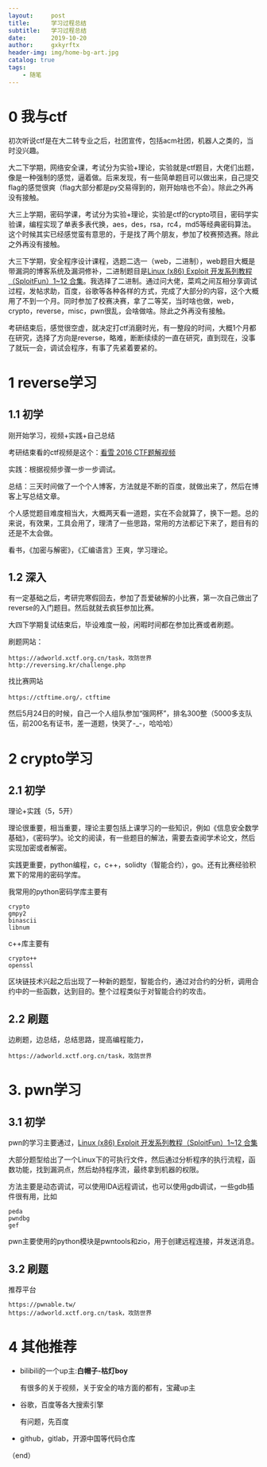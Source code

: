 ```yaml
---
layout:     post
title:      学习过程总结
subtitle:   学习过程总结
date:       2019-10-20
author:     gxkyrftx
header-img: img/home-bg-art.jpg
catalog: true
tags:
    - 随笔
---
```

# 0 我与ctf

初次听说ctf是在大二转专业之后，社团宣传，包括acm社团，机器人之类的，当时没兴趣。

大二下学期，网络安全课，考试分为实验+理论，实验就是ctf题目，大佬们出题，像是一种强制的感觉，逼着做。后来发现，有一些简单题目可以做出来，自己提交flag的感觉很爽（flag大部分都是py交易得到的，刚开始啥也不会）。除此之外再没有接触。

大三上学期，密码学课，考试分为实验+理论，实验是ctf的crypto项目，密码学实验课，编程实现了单表多表代换，aes，des，rsa，rc4，md5等经典密码算法。这个时候其实已经感觉蛮有意思的，于是找了两个朋友，参加了校赛预选赛。除此之外再没有接触。

大三下学期，安全程序设计课程，选题二选一（web，二进制），web题目大概是带漏洞的博客系统及漏洞修补，二进制题目是[Linux (x86) Exploit 开发系列教程（SploitFun）1~12 合集](https://bbs.pediy.com/thread-217390.htm)。我选择了二进制。通过问大佬，菜鸡之间互相分享调试过程，发帖求助，百度，谷歌等各种各样的方式，完成了大部分的内容，这个大概用了不到一个月。同时参加了校赛决赛，拿了二等奖，当时啥也做，web，crypto，reverse，misc，pwn很乱，会啥做啥。除此之外再没有接触。

考研结束后，感觉很空虚，就决定打ctf消磨时光，有一整段的时间，大概1个月都在研究，选择了方向是reverse，略难，断断续续的一直在研究，直到现在，没事了就玩一会，调试会程序，有事了先紧着要紧的。

# 1 reverse学习

## 1.1 初学

刚开始学习，视频+实践+自己总结

考研结束看的ctf视频是这个：[看雪 2016 CTF题解视频](https://www.kanxue.com/book-brief-35.htm)

实践：根据视频步骤一步一步调试。

总结：三天时间做了一个个人博客，方法就是不断的百度，就做出来了，然后在博客上写总结文章。

个人感觉题目难度相当大，大概两天看一道题，实在不会就算了，换下一题。总的来说，有效果，工具会用了，理清了一些思路，常用的方法都记下来了，题目有的还是不太会做。



看书，《加密与解密》，《汇编语言》王爽，学习理论。

## 1.2 深入

有一定基础之后，考研完寒假回去，参加了吾爱破解的小比赛，第一次自己做出了reverse的入门题目。然后就就去疯狂参加比赛。

大四下学期复试结束后，毕设难度一般，闲暇时间都在参加比赛或者刷题。

刷题网站：

```
https://adworld.xctf.org.cn/task，攻防世界
http://reversing.kr/challenge.php
```

找比赛网站

```
https://ctftime.org/，ctftime
```

然后5月24日的时候，自己一个人组队参加“强网杯”，排名300整（5000多支队伍，前200名有证书，差一道题，快哭了-_-，哈哈哈）

# 2 crypto学习

## 2.1 初学

理论+实践（5，5开）

理论很重要，相当重要，理论主要包括上课学习的一些知识，例如《信息安全数学基础》，《密码学》。论文的阅读，有一些题目的解法，需要去查阅学术论文，然后实现加密或者解密。



实践更重要，python编程，c，c++，solidty（智能合约），go。还有比赛经验积累下的常用的密码学库。

我常用的python密码学库主要有

```
crypto
gmpy2
binascii
libnum
```

c++库主要有

```
crypto++
openssl
```

区块链技术兴起之后出现了一种新的题型，智能合约，通过对合约的分析，调用合约中的一些函数，达到目的。整个过程类似于对智能合约的攻击。

## 2.2 刷题

边刷题，边总结，总结思路，提高编程能力，

```
https://adworld.xctf.org.cn/task，攻防世界
```

# 3. pwn学习

## 3.1 初学

pwn的学习主要通过，[Linux (x86) Exploit 开发系列教程（SploitFun）1~12 合集](https://bbs.pediy.com/thread-217390.htm) 

大部分题型给出了一个Linux下的可执行文件，然后通过分析程序的执行流程，函数功能，找到漏洞点，然后劫持程序流，最终拿到机器的权限。

方法主要是动态调试，可以使用IDA远程调试，也可以使用gdb调试，一些gdb插件很有用，比如

```
peda
pwndbg
gef
```

pwn主要使用的python模块是pwntools和zio，用于创建远程连接，并发送消息。

## 3.2 刷题

推荐平台

```
https://pwnable.tw/
https://adworld.xctf.org.cn/task，攻防世界
```



# 4 其他推荐

- bilibili的一个up主:**白帽子-枯灯boy**

  有很多的关于视频，关于安全的啥方面的都有，宝藏up主

- 谷歌，百度等各大搜索引擎

  有问题，先百度
  
- github，gitlab，开源中国等代码仓库

（end）
